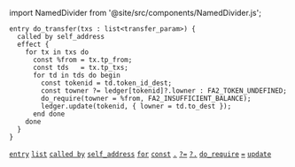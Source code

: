 import NamedDivider from '@site/src/components/NamedDivider.js';

<NamedDivider title="Code" width="1.5"/>

```archetype
entry do_transfer(txs : list<transfer_param>) {
  called by self_address
  effect {
    for tx in txs do
      const %from = tx.tp_from;
      const tds   = tx.tp_txs;
      for td in tds do begin
        const tokenid = td.token_id_dest;
        const towner ?= ledger[tokenid]?.lowner : FA2_TOKEN_UNDEFINED;
        do_require(towner = %from, FA2_INSUFFICIENT_BALANCE);
        ledger.update(tokenid, { lowner = td.to_dest });
      end done
    done
  }
}
```
[`entry`](/docs/reference/declarations/entrypoint#entry) [`list`](/docs/reference/types#list<T>) [`called by`](/docs/reference/declarations/entrypoint#called-by) [`self_address`](/docs/reference/expressions/constants#self_address) [`for`](/docs/reference/instructions/control#for) [`const`](/docs/reference/instructions/localvariable#const) [`.`](/docs/reference/expressions/operators/access#ab-1) [`?=`](/docs/reference/instructions/localvariable#) [`?.`](/docs/reference/expressions/asset#ak--asset_keyaf-1) [`do_require`](/docs/reference/instructions/divergent#do_requiret--bool-e--t) [`=`](/docs/reference/expressions/operators/arithmetic#a--b-7) [`update`](/docs/reference/instructions/asset#aupdatek--u-)